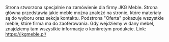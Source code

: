 Strona stworzona specjalnie na zamówienie dla firmy JKG Meble. 
Strona główna przedstawia jakie meble można znaleźć na stronie, które materiały są do wyboru oraz sekcja kontaktu.
Podstrona "Oferta" pokazuje wszystkie meble, które firma ma do zaoferowania. Gdy wejdziemy w dany mebel, znajdziemy tam wszystkie informacje o konkretym produkcie.
Link: https://jkgmeble.pl/
